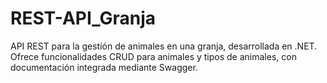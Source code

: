 # REST-API_Granja
API REST para la gestión de animales en una granja, desarrollada en .NET. Ofrece funcionalidades CRUD para animales y tipos de animales, con documentación integrada mediante Swagger.
